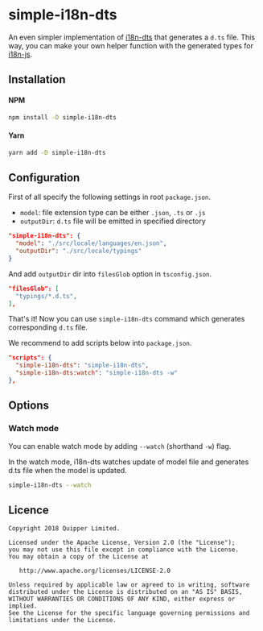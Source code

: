 # simple-i18n-dts
An even simpler implementation of [i18n-dts](https://github.com/quipper/i18n-dts) that generates a `d.ts` file.
This way, you can make your own helper function with the generated types for
 [i18n-js](https://github.com/fnando/i18n-js). 
 
## Installation

#### NPM

```sh
npm install -D simple-i18n-dts
```

#### Yarn

```sh
yarn add -D simple-i18n-dts
```

## Configuration

First of all specify the following settings in root `package.json`.

- `model`: file extension type can be either `.json`, `.ts` or `.js`
- `outputDir`: `d.ts` file will be emitted in specified directory

```json
"simple-i18n-dts": {
  "model": "./src/locale/languages/en.json",
  "outputDir": "./src/locale/typings"
}
```

And add `outputDir` dir into `filesGlob` option in `tsconfig.json`.

```json
"filesGlob": [
  "typings/*.d.ts",
],
```

That's it! Now you can use `simple-i18n-dts` command which generates corresponding `d.ts` file.

We recommend to add scripts below into `package.json`.

```json
"scripts": {
  "simple-i18n-dts": "simple-i18n-dts",
  "simple-i18n-dts:watch": "simple-i18n-dts -w"
},
```

## Options

### Watch mode

You can enable watch mode by adding `--watch` (shorthand `-w`) flag.

In the watch mode, i18n-dts watches update of model file and generates d.ts file when the model is updated.

```sh
simple-i18n-dts --watch
```

## Licence

```
Copyright 2018 Quipper Limited.

Licensed under the Apache License, Version 2.0 (the "License");
you may not use this file except in compliance with the License.
You may obtain a copy of the License at

   http://www.apache.org/licenses/LICENSE-2.0

Unless required by applicable law or agreed to in writing, software
distributed under the License is distributed on an "AS IS" BASIS,
WITHOUT WARRANTIES OR CONDITIONS OF ANY KIND, either express or implied.
See the License for the specific language governing permissions and
limitations under the License.
```

